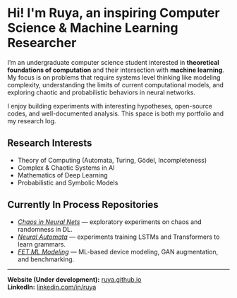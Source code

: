 # Hi! I'm Ruya, an inspiring Computer Science & Machine Learning Researcher

I’m an undergraduate computer science student interested in **theoretical foundations of computation** and their intersection with **machine learning**. My focus is on problems that require systems level thinking like modeling complexity, understanding the limits of current computational models, and exploring chaotic and probabilistic behaviors in neural networks.  

I enjoy building experiments with interesting hypotheses, open-source codes, and well-documented analysis. This space is both my portfolio and my research log.  

## Research Interests
- Theory of Computing (Automata, Turing, Gödel, Incompleteness)  
- Complex & Chaotic Systems in AI  
- Mathematics of Deep Learning  
- Probabilistic and Symbolic Models  

## Currently In Process Repositories
- *[Chaos in Neural Nets](#)* — exploratory experiments on chaos and randomness in DL.  
- *[Neural Automata](#)* — experiments training LSTMs and Transformers to learn grammars.  
- *[FET ML Modeling](#)* — ML-based device modeling, GAN augmentation, and benchmarking.  

---

**Website (Under development):** [ruya.github.io](https://ruya.github.io)  
**LinkedIn:** [linkedin.com/in/ruya](https://linkedin.com/in/ruasnv)
